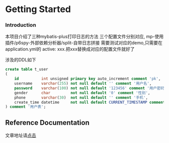# Getting Started

### Introduction
本项目介绍了三种mybatis-plus打印日志的方法
三个配置文件分别对应, mp-使用插件/p6spy-外部依赖分析器/split-自带日志拼接 
需要测试对应的demo,只需要在application.yml的 active: xxx.把xxx替换成对应的配置文件就好了

涉及的DDL如下
```sql
create table t_user
(
    id          int unsigned primary key auto_increment comment 'pk',
    username    varchar(255) not null default '' comment '用户名',
    password    varchar(100) not null default '123456' comment '用户密码',
    gender      char         not null default '0' comment '性别',
    phone       varchar(30)  not null default '' comment '手机',
    create_time datetime     not null default CURRENT_TIMESTAMP comment '创建时间'
) comment '用户表';
```

## Reference Documentation
文章地址请[点击](https://www.someget.cn/java/2021/12/11/mybatis_log01.html)